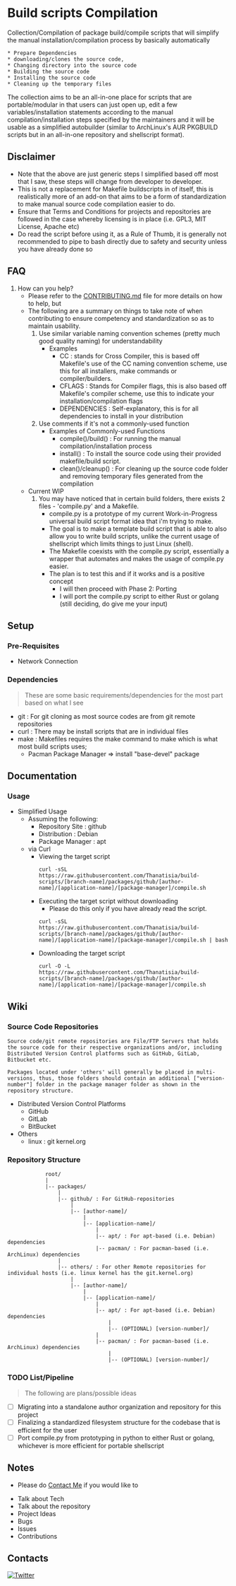 # Build scripts Compilation

Collection/Compilation of package build/compile scripts that will simplify the manual installation/compilation process by basically automatically

    * Prepare Dependencies
    * downloading/clones the source code,
    * Changing directory into the source code
    * Building the source code
    * Installing the source code
    * Cleaning up the temporary files

The collection aims to be an all-in-one place for scripts that are portable/modular in that users can just open up, edit a few variables/installation statements according to the manual compilation/installation steps specified by the maintainers
and it will be usable as a simplified autobuilder (similar to ArchLinux's AUR PKGBUILD scripts but in an all-in-one repository and shellscript format).


## Disclaimer
 * Note that the above are just generic steps I simplified based off most that I saw, these steps will change from developer to developer.
 * This is not a replacement for Makefile buildscripts in of itself, this is realistically more of an add-on that aims to be a form of standardization to make manual source code compilation easier to do.
 * Ensure that Terms and Conditions for projects and repositories are followed in the case whereby licensing is in place (i.e. GPL3, MIT License, Apache etc)
 * Do read the script before using it, as a Rule of Thumb, it is generally not recommended to pipe to bash directly due to safety and security unless you have already done so


## FAQ
1. How can you help?
    + Please refer to the [CONTRIBUTING.md](CONTRIBUTING.md) file for more details on how to help, but
    - The following are a summary on things to take note of when contributing to ensure competency and standardization so as to maintain usability.
        1. Use similar variable naming convention schemes (pretty much good quality naming) for understandability
            - Examples
                + CC : stands for Cross Compiler, this is based off Makefile's use of the CC naming convention scheme, use this for all installers, make commands or compiler/builders.
                + CFLAGS : Stands for Compiler flags, this is also based off Makefile's compiler scheme, use this to indicate your installation/compilation flags
                + DEPENDENCIES : Self-explanatory, this is for all dependencies to install in your distribution
        2. Use comments if it's not a commonly-used function
            - Examples of Commonly-used Functions
                + compile()/build() : For running the manual compilation/installation process
                + install() : To install the source code using their provided makefile/build script.
                + clean()/cleanup() : For cleaning up the source code folder and removing temporary files generated from the compilation
    - Current WIP
        1. You may have noticed that in certain build folders, there exists 2 files - 'compile.py' and a Makefile.
            - compile.py is a prototype of my current Work-in-Progress universal build script format idea that i'm trying to make. 
            - The goal is to make a template build script that is able to also allow you to write build scripts, unlike the current usage of shellscript which limits things to just Linux (shell).
            - The Makefile coexists with the compile.py script, essentially a wrapper that automates and makes the usage of compile.py easier.
            - The plan is to test this and if it works and is a positive concept
                + I will then proceed with Phase 2: Porting
                + I will port the compile.py script to either Rust or golang (still deciding, do give me your input)

## Setup
### Pre-Requisites
 * Network Connection

### Dependencies
> These are some basic requirements/dependencies for the most part based on what I see
+ git : For git cloning as most source codes are from git remote repositories
+ curl : There may be install scripts that are in individual files
+ make : Makefiles requires the make command to make which is what most build scripts uses;
    - Pacman Package Manager => install "base-devel" package

## Documentation
### Usage
- Simplified Usage
    - Assuming the following:
        * Repository Site : github
        * Distribution : Debian
        * Package Manager : apt
    - via Curl
        - Viewing the target script
            ```console
            curl -sSL https://raw.githubusercontent.com/Thanatisia/build-scripts/[branch-name]/packages/github/[author-name]/[application-name]/[package-manager]/compile.sh
            ```
        - Executing the target script without downloading
            + Please do this only if you have already read the script.
            ```console
            curl -sSL https://raw.githubusercontent.com/Thanatisia/build-scripts/[branch-name]/packages/github/[author-name]/[application-name]/[package-manager]/compile.sh | bash
            ```
        - Downloading the target script
            ```console
            curl -O -L https://raw.githubusercontent.com/Thanatisia/build-scripts/[branch-name]/packages/github/[author-name]/[application-name]/[package-manager]/compile.sh
            ```

## Wiki
### Source Code Repositories
```
Source code/git remote repositories are File/FTP Servers that holds the source code for their respective organizations and/or, including Distributed Version Control platforms such as GitHub, GitLab, Bitbucket etc.

Packages located under 'others' will generally be placed in multi-versions, thus, those folders should contain an additional ["version-number"] folder in the package manager folder as shown in the repository structure.
```
- Distributed Version Control Platforms
    + GitHub
    + GitLab
    + BitBucket
- Others
    + linux : git kernel.org

### Repository Structure
```
            root/
            |
            |-- packages/
                |
                |-- github/ : For GitHub-repositories
                    |
                    |-- [author-name]/
                        |
                        |-- [application-name]/
                            |
                            |-- apt/ : For apt-based (i.e. Debian) dependencies
                            |-- pacman/ : For pacman-based (i.e. ArchLinux) dependencies
                |
                |-- others/ : For other Remote repositories for individual hosts (i.e. linux kernel has the git.kernel.org)
                    |
                    |-- [author-name]/
                        |
                        |-- [application-name]/
                            |
                            |-- apt/ : For apt-based (i.e. Debian) dependencies
                                |
                                |-- (OPTIONAL) [version-number]/
                            |
                            |-- pacman/ : For pacman-based (i.e. ArchLinux) dependencies
                                |
                                |-- (OPTIONAL) [version-number]/
```

### TODO List/Pipeline
> The following are plans/possible ideas
+ [ ] Migrating into a standalone author organization and repository for this project
+ [ ] Finalizing a standardized filesystem structure for the codebase that is efficient for the user
+ [ ] Port compile.py from prototyping in python to either Rust or golang, whichever is more efficient for portable shellscript

## Notes
- Please do [Contact Me](#contacts) if you would like to
 * Talk about Tech
 * Talk about the repository
 * Project Ideas
 * Bugs
 * Issues
 * Contributions

## Contacts
[![Twitter](https://img.shields.io/badge/Twitter-blue?logo=Twitter&logoColor=white)](https://twitter.com/phantasu)

